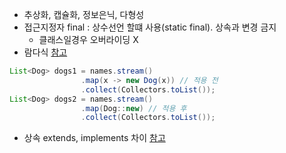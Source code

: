 - 추상화, 캡슐화, 정보은닉, 다형성
- 접근지정자 final : 상수선언 할떄 사용(static final). 상속과 변경 금지 
  - 클래스일경우 오버라이딩 X
- 람다식  [참고]('http://yoonbumtae.com/?p=2776')
```java
List<Dog> dogs1 = names.stream()
                .map(x -> new Dog(x)) // 적용 전
                .collect(Collectors.toList());
List<Dog> dogs2 = names.stream()
                .map(Dog::new) // 적용 후
                .collect(Collectors.toList());
```

- 상속 extends, implements 차이 [참고](https://velog.io/@hkoo9329/%EC%9E%90%EB%B0%94-extends-implements-%EC%B0%A8%EC%9D%B4)